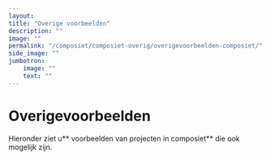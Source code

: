 ```yaml
---
layout: 
title: "Overige voorbeelden"
description: ""
image: ""
permalink: "/composiet/composiet-overig/overigevoorbeelden-composiet/"
side_image: ""
jumbotron:
    image: ""
    text: ""
---
```


# Overigevoorbeelden

Hieronder ziet u** voorbeelden van projecten in composiet** die ook mogelijk zijn.